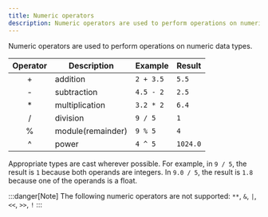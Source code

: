 ```yaml
---
title: Numeric operators
description: Numeric operators are used to perform operations on numeric data types.
---
```


Numeric operators are used to perform operations on numeric data types.

| Operator | Description | Example | Result |
| :-----------: | ----------- |  ----------- |  ----------- |
| + | addition | `2 + 3.5` | `5.5 `|
| - | subtraction | `4.5 - 2` | `2.5` |
| * | multiplication | `3.2 * 2` | `6.4` |
| / | division | `9 / 5` | `1` |
| % | module(remainder) | `9 % 5` | `4` |
| ^ | power | `4 ^ 5` | `1024.0` |

Appropriate types are cast wherever possible. For example, in `9 / 5`, the result is `1` because both operands
are integers. In `9.0 / 5`, the result is `1.8` because one of the operands is a float.

:::danger[Note]
The following numeric operators are not supported:
`**`, `&`, `|`, `<<`, `>>`, `!`
:::
